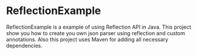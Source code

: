 # ReflectionExample

ReflectionExample is a example of using Reflection API in Java. 
This project show you how to create you own json parser using reflection and custom annotations.
Also this project uses Maven for adding all necessary dependencies.
